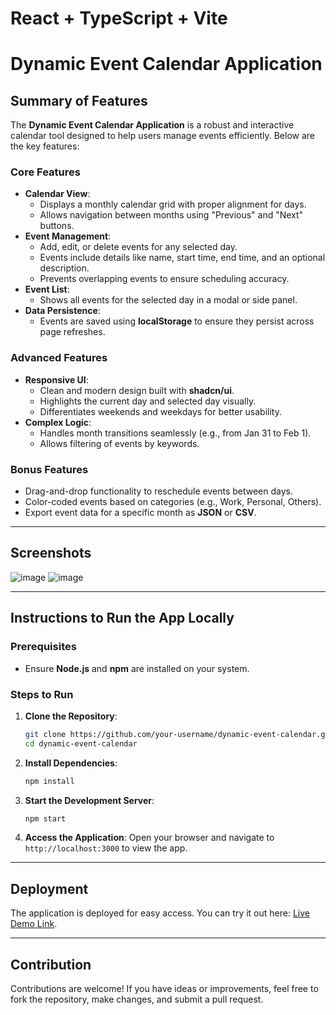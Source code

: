 # React + TypeScript + Vite

# Dynamic Event Calendar Application

## Summary of Features

The **Dynamic Event Calendar Application** is a robust and interactive calendar tool designed to help users manage events efficiently. Below are the key features:

### Core Features
- **Calendar View**:
  - Displays a monthly calendar grid with proper alignment for days.
  - Allows navigation between months using "Previous" and "Next" buttons.
- **Event Management**:
  - Add, edit, or delete events for any selected day.
  - Events include details like name, start time, end time, and an optional description.
  - Prevents overlapping events to ensure scheduling accuracy.
- **Event List**:
  - Shows all events for the selected day in a modal or side panel.
- **Data Persistence**:
  - Events are saved using **localStorage** to ensure they persist across page refreshes.

### Advanced Features
- **Responsive UI**:
  - Clean and modern design built with **shadcn/ui**.
  - Highlights the current day and selected day visually.
  - Differentiates weekends and weekdays for better usability.
- **Complex Logic**:
  - Handles month transitions seamlessly (e.g., from Jan 31 to Feb 1).
  - Allows filtering of events by keywords.

### Bonus Features
- Drag-and-drop functionality to reschedule events between days.
- Color-coded events based on categories (e.g., Work, Personal, Others).
- Export event data for a specific month as **JSON** or **CSV**.

---
## Screenshots
![image](https://github.com/user-attachments/assets/58511fea-3cc7-4d28-9944-e8693464a4c3)
![image](https://github.com/user-attachments/assets/6f3484af-9f31-465b-a785-7c668a0563c8)

---
## Instructions to Run the App Locally

### Prerequisites
- Ensure **Node.js** and **npm** are installed on your system.

### Steps to Run

1. **Clone the Repository**:
   ```bash
   git clone https://github.com/your-username/dynamic-event-calendar.git
   cd dynamic-event-calendar
   ```

2. **Install Dependencies**:
   ```bash
   npm install
   ```

3. **Start the Development Server**:
   ```bash
   npm start
   ```

4. **Access the Application**:
   Open your browser and navigate to `http://localhost:3000` to view the app.

---

## Deployment

The application is deployed for easy access. You can try it out here: [Live Demo Link](https://calender-lake.vercel.app/).

---

## Contribution

Contributions are welcome! If you have ideas or improvements, feel free to fork the repository, make changes, and submit a pull request.
